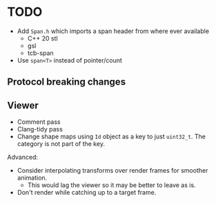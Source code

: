 # TODO

- Add `Span.h` which imports a span header from where ever available
  - C++ 20 stl
  - gsl
  - tcb-span
- Use `span<T>` instead of pointer/count

## Protocol breaking changes

## Viewer

- Comment pass
- Clang-tidy pass
- Change shape maps using `Id` object as a key to just `uint32_t`. The category is not part of the key.

Advanced:

- Consider interpolating transforms over render frames for smoother animation.
  - This would lag the viewer so it may be better to leave as is.
- Don't render while catching up to a target frame.
